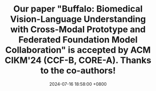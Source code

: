 ---
title: "Our paper \"Buffalo: Biomedical Vision-Language Understanding with Cross-Modal Prototype and Federated Foundation Model Collaboration\" is accepted by ACM CIKM'24 (CCF-B, CORE-A). Thanks to the co-authors!"  
date: 2024-07-16 18:58:00 +0800
---
